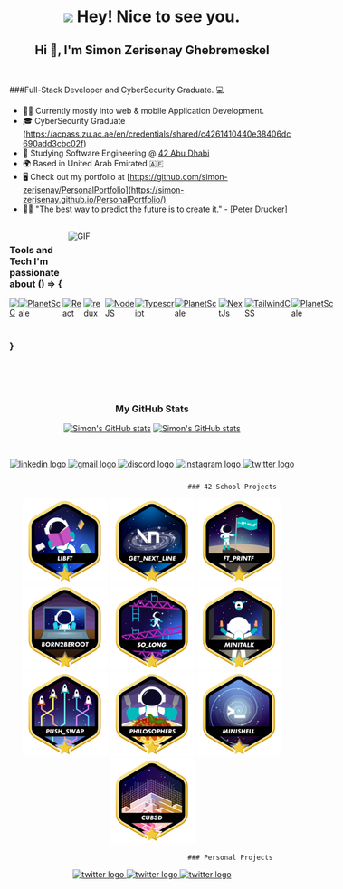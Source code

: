 <h1 align="center"><img src="https://emojis.slackmojis.com/emojis/images/1531849430/4246/blob-sunglasses.gif?1531849430" width="30"/> Hey! Nice to see you.</h1>
<h2 align="center">Hi 👋, I'm Simon Zerisenay Ghebremeskel </h2>
<br/>

###Full-Stack Developer and CyberSecurity Graduate. 💻 
* 👨‍💻  Currently mostly into web & mobile Application Development.
* 🎓  CyberSecurity Graduate (https://acpass.zu.ac.ae/en/credentials/shared/c4261410440e38406dc690add3cbc02f) 
* 🏫  Studying Software Engineering @ [42 Abu Dhabi](https://42abudhabi.ae) 
* 🌍  Based in United Arab Emirated  🇦🇪
* 🖥️  Check out my portfolio at [https://github.com/simon-zerisenay/PersonalPortfolio](https://simon-zerisenay.github.io/PersonalPortfolio/)
* 🧑‍🏫  "The best way to predict the future is to create it." - [Peter Drucker] 

<br />

<img align="right" alt="GIF" src="https://raw.githubusercontent.com/simon-zerisenay/simon-zerisenay/main/developer.gif" width="400" height="250"/>

### Tools and Tech I'm passionate about () => {

<div style="display: flex;gap:'10px'" align="left">
<a href="https://www.python.org/"><img src="https://github.com/devicons/devicon/blob/v2.15.1/icons/python/python-original-wordmark.svg" width="48" height="48" alt="HTML5" /></a>
  <a href="https://www.cprogramming.com/tutorial/c-tutorial.html?inl=nv"><img src="https://cdn.jsdelivr.net/gh/devicons/devicon/icons/c/c-original.svg" width="48" height="48" alt="C" /></a>
<a href="https://www.r-project.org/"><img src="https://github.com/devicons/devicon/blob/v2.15.1/icons/r/r-original.svg" width="48" height="48" alt="R" /></a>  
<a href="https://www.java.com/en/"><img src="https://github.com/devicons/devicon/blob/v2.15.1/icons/java/java-original-wordmark.svg" width="48" height="48" alt="Java" /></a> 
  <a href="https://developer.mozilla.org/en-US/docs/Web/JavaScript"><img src="https://cdn.jsdelivr.net/gh/devicons/devicon/icons/javascript/javascript-original.svg" width="48" height="48" alt="PlanetScale" /></a>
  <a href="https://www.w3schools.com/html/"><img src="https://raw.githubusercontent.com/github/explore/80688e429a7d4ef2fca1e82350fe8e3517d3494d/topics/html/html.png" width="48" height="48" alt="HTML5" /></a>
  <a href="https://www.w3schools.com/css/"><img src="https://raw.githubusercontent.com/github/explore/80688e429a7d4ef2fca1e82350fe8e3517d3494d/topics/css/css.png" width="48" height="48" alt="CSS3" /></a>
  <a href="https://www.reactjs.org"><img src="https://raw.githubusercontent.com/danielcranney/readme-generator/main/public/icons/skills/react-colored.svg" width="48" height="48" alt="React" /></a>
  <a href="https://redux.js.org/"><img src="https://cdn.jsdelivr.net/gh/devicons/devicon/icons/redux/redux-original.svg" width="48" height="48" alt="redux" /></a>
<a href="https://nodejs.org/en/" target="_blank" rel="noreferrer"><img src="https://raw.githubusercontent.com/danielcranney/readme-generator/main/public/icons/skills/nodejs-colored.svg" width="48" height="48" alt="NodeJS" /></a>
  <a href="https://www.typescriptlang.org"><img src="https://cdn.jsdelivr.net/gh/devicons/devicon/icons/typescript/typescript-original.svg" width="48" height="48" alt="Typescript" /></a>
  <a href="https://www.typescriptlang.org"><img src="https://github.com/devicons/devicon/blob/v2.15.1/icons/npm/npm-original-wordmark.svg" width="48" height="48" alt="Typescript" /></a>
  <a href="https://www.mysql.com/"><img src="https://github.com/devicons/devicon/blob/v2.15.1/icons/mysql/mysql-original-wordmark.svg" width="48" height="48" alt="MySQL" /></a>
  <a href="https://www.mongodb.com/"><img src="https://cdn.jsdelivr.net/gh/devicons/devicon/icons/mongodb/mongodb-original.svg" width="48" height="48" alt="PlanetScale" /></a>
  <a href="https://www.nextjs.org"><img src="https://raw.githubusercontent.com/danielcranney/readme-generator/main/public/icons/skills/nextjs-colored-dark.svg" width="48" height="48" alt="NextJs" /></a>
<a href="https://www.tailwindcss.com"><img src="https://raw.githubusercontent.com/danielcranney/readme-generator/main/public/icons/skills/tailwindcss-colored.svg" width="48" height="48" alt="TailwindCSS" /></a>
<a href="https://code.visualstudio.com/"><img src="https://raw.githubusercontent.com/github/explore/80688e429a7d4ef2fca1e82350fe8e3517d3494d/topics/visual-studio-code/visual-studio-code.png" width="48" height="48" alt="Visual Studio Code" /></a>
  <a href="https://www.docker.com"><img src="https://cdn.jsdelivr.net/gh/devicons/devicon/icons/docker/docker-original.svg" width="48" height="48" alt="PlanetScale" /></a>
 
</div>

### }

<br />
<br />
<br />
                                                          <h3 align="center"> My GitHub Stats </h3>
<div align="center">
<a href="http://www.github.com/simon-zerisenay"><img height="200em" width="50%" src="https://github-readme-stats.vercel.app/api?username=simon-zerisenay&show_icons=true&hide=&count_private=true&title_color=0891b2&text_color=ffffff&icon_color=0891b2&bg_color=1c1917&hide_border=true&show_icons=true" alt="Simon's GitHub stats" /></a>
<a href="http://www.github.com/simon-zerisenay"><img height="200em" width="80%" src="https://github-readme-stats.vercel.app/api/top-langs?username=simon-zerisenay&show_icons=true&hide=&count_private=true&title_color=0891b2&text_color=ffffff&icon_color=0891b2&bg_color=1c1917&hide_border=true&layout=compact&show_icons=true&langs_count=10" alt="Simon's GitHub stats" /></a>
</div>
  <!-- <img height="200em" src="https://github-readme-stats.vercel.app/api?username=yonatan46&show_icons=true&hide_border=true&&count_private=true&include_all_commits=true&theme=transparent" /> -->
<!-- <a href="http://www.github.com/simon-zerisenay"><img height="200em" src="https://github-readme-stats.vercel.app/api/top-langs/?username=simon-zerisenay&exclude_repo=KNN-Image-Classification&show_icons=true&hide_border=true&layout=compact&langs_count=10&theme=transparent"/></a> -->

###
##


<br clear="both">

<div align="center">
  <a href="https://www.linkedin.com/in/simon-z-ghebremeskel-232220193/" target="_blank">
    <img src="https://img.shields.io/static/v1?message=LinkedIn&logo=linkedin&label=&color=0077B5&logoColor=white&labelColor=&style=for-the-badge" height="35" alt="linkedin logo"  />
  </a>
  <a href="mailto:simonzerisenay@gmail.com" target="_blank">
    <img src="https://img.shields.io/static/v1?message=Gmail&logo=gmail&label=&color=D14836&logoColor=white&labelColor=&style=for-the-badge" height="35" alt="gmail logo"  />
  </a>
  <a href="https://discord.com/users/Simon Zerisenay#5177" target="_blank">
    <img src="https://img.shields.io/static/v1?message=Discord&logo=discord&label=&color=7289DA&logoColor=white&labelColor=&style=for-the-badge" height="35" alt="discord logo"  />
  </a>
  <a href="https://instagram.com/simon.zgw" target="_blank">
    <img src="https://img.shields.io/static/v1?message=Instagram&logo=instagram&label=&color=E4405F&logoColor=white&labelColor=&style=for-the-badge" height="35" alt="instagram logo"  />
  </a>
  <a href="https://twitter.com/SimonZerisenay" target="_blank">
    <img src="https://img.shields.io/static/v1?message=Twitter&logo=twitter&label=&color=1DA1F2&logoColor=white&labelColor=&style=for-the-badge" height="35" alt="twitter logo"  />
  </a>
</div>

###

                                                ### 42 School Projects
<div align="center">
  
<a href="https://github.com/simon-zerisenay/libft">![42 Badge](https://github.com/mcombeau/mcombeau/blob/main/42_badges/libftm.png)</a>
<a href="https://github.com/simon-zerisenay/42_get_next_line">![42 Badge](https://github.com/mcombeau/mcombeau/blob/main/42_badges/get_next_linem.png)</a>
<a href="https://github.com/simon-zerisenay/42-ft_printf">![42 Badge](https://github.com/mcombeau/mcombeau/blob/main/42_badges/ft_printfm.png)</a>
<a href="https://github.com/simon-zerisenay/42-ft_printf">![42 Badge](https://github.com/mcombeau/mcombeau/blob/main/42_badges/born2berootm.png)</a>
<a href="https://github.com/simon-zerisenay/42_So_Long">![42 Badge](https://github.com/mcombeau/mcombeau/blob/main/42_badges/so_longm.png)</a>
<a href="https://github.com/simon-zerisenay/42Minitalk">![42 Badge](https://github.com/mcombeau/mcombeau/blob/main/42_badges/minitalkm.png)</a>
<a href="https://github.com/simon-zerisenay/42_push_swap">![42 Badge](https://github.com/mcombeau/mcombeau/blob/main/42_badges/push_swapm.png)</a>
<a href="https://github.com/simon-zerisenay/42_Philosophers">![42 Badge](https://github.com/mcombeau/mcombeau/blob/main/42_badges/philosophersm.png)</a>
<a href="">![42 Badge](https://github.com/mcombeau/mcombeau/blob/main/42_badges/minishellm.png)</a>
<a href="">![42 Badge](https://github.com/mcombeau/mcombeau/blob/main/42_badges/cub3dm.png)</a>
  </div>
  
                                                ### Personal Projects 
                                                
<div align="center" >
    <a href="https://github.com/kmalae/Kmalae" target="_blank">
    <img src="https://github.com/simon-zerisenay/simon-zerisenay/blob/main/kmalae.png"  padding="20" height="170" width="200" alt="twitter logo"  />
  </a>
  <a href="https://simon-zerisenay.github.io/Simon_Online_Library/" target="_blank">
    <img src="https://github.com/simon-zerisenay/simon-zerisenay/blob/main/simononlinelibrary.png"  padding="20" height="170" width="200" alt="twitter logo"  />
  <a href="https://github.com/simon-zerisenay/QR-Reader" target="_blank">
    <img src="https://github.com/simon-zerisenay/simon-zerisenay/blob/main/QRREADER.png"  padding="20" height="170" width="200" alt="twitter logo"  />
  </a>
    
   </div>  
  
  
  
 
<!-- <a href="https://github.com/simon-zerisenay/42_get_next_line">![42 Badge](https://github.com/mcombeau/mcombeau/blob/main/42_badges/get_next_linem.png)</a>
<a href="https://github.com/simon-zerisenay/42-ft_printf">![42 Badge](https://github.com/mcombeau/mcombeau/blob/main/42_badges/ft_printfm.png)</a>
<a href="https://github.com/simon-zerisenay/42-ft_printf">![42 Badge](https://github.com/mcombeau/mcombeau/blob/main/42_badges/born2berootm.png)</a>
<a href="https://github.com/simon-zerisenay/42_So_Long">![42 Badge](https://github.com/mcombeau/mcombeau/blob/main/42_badges/so_longm.png)</a>
<a href="https://github.com/simon-zerisenay/42Minitalk">![42 Badge](https://github.com/mcombeau/mcombeau/blob/main/42_badges/minitalkm.png)</a>
<a href="https://github.com/simon-zerisenay/42_push_swap">![42 Badge](https://github.com/mcombeau/mcombeau/blob/main/42_badges/push_swapm.png)</a>
<a href="https://github.com/simon-zerisenay/42_Philosophers">![42 Badge](https://github.com/mcombeau/mcombeau/blob/main/42_badges/philosophersm.png)</a>
<a href="">![42 Badge](https://github.com/mcombeau/mcombeau/blob/main/42_badges/minishellm.png)</a>
<a href="">![42 Badge](https://github.com/mcombeau/mcombeau/blob/main/42_badges/cub3dm.png)</a> -->
                           
<!--   If You like what I do maybe consider buying me a coffeeeeee
  <br/>
   <a href="https://bmc.link/simonzerisUt" target="_blank" rel="noreferrer nofollow">
      <img src="https://cdn.buymeacoffee.com/buttons/default-red.png" alt="Buy Me A Coffee" height="40" width="170" >
    </a> -->



<!-- ![Snake animation](https://github.com/simon-zerisenay/simon-zerisenay/blob/output/github-contribution-grid-snake.svg) -->
<!-- ![Snake animation](https://github.com/simon-zerisenay/simon-zerisenay/blob/output/github-contribution-grid-snake.svg) -->
